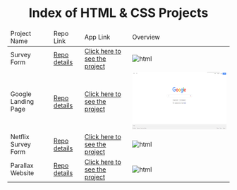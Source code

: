 <p align="center"> 
  
<h1 align="center">Index of HTML & CSS Projects</h1>

</p>

<table>
    <thead>
        <tr>
            <td>Project Name</td>
            <td>Repo Link</td>
            <td>App Link</td>
            <td>Overview</td>
        </tr>
    </thead>
    <tbody> 
        <tr>
            <td>Survey Form</td>
            <td><a href="https://github.com/nurkocar/Survey-Form-Sample-Project" target="_blank">Repo details</a></td>
            <td><a href="https://nurkocar.github.io/Survey-Form-Sample-Project/" target="_blank">Click here to see the project</a></td>
            <td><img style="width:500px;" src="./gifs/SurveyForm.gif" alt="html" height=130></td> 
        </tr>
        <tr>
            <td>Google Landing Page</td>
            <td><a href="https://github.com/nurkocar/Google-Landing-Page" target="_blank">Repo details</a></td>
            <td><a href="https://nurkocar.github.io/Google-Landing-Page/" target="_blank">Click here to see the project</a></td>
            <td><img style="width:500px;" src="./images/GoogleLandingPage.png" alt="html" height=130></td> 
        </tr>
        <tr>
            <td>Netflix Survey Form</td>
            <td><a href="https://github.com/nurkocar/Survey-Form-Netflix" target="_blank">Repo details</a></td>
            <td><a href="https://nurkocar.github.io/Survey-Form-Netflix/" target="_blank">Click here to see the project</a></td>
            <td><img style="width:500px;" src="./gifs/NetflixSurveyForm.gif" alt="html" height=130></td> 
        </tr>  
        <tr>
            <td>Parallax Website</td>
            <td><a href="https://github.com/nurkocar/Parallax-Website" target="_blank">Repo details</a></td>
            <td><a href="https://nurkocar.github.io/Parallax-Website/" target="_blank">Click here to see the project</a></td>
            <td><img style="width:500px;" src="./gifs/ParallaxWebsite.gif" alt="html" height=130></td> 
        </tr> 
</tbody>
</table>
